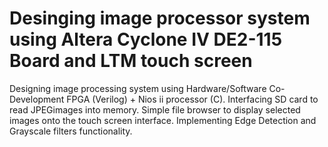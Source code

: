 # Desinging image processor system using Altera Cyclone IV DE2-115 Board and LTM touch screen
Designing image processing system using Hardware/Software Co-Development FPGA (Verilog) + Nios ii processor (C).
Interfacing SD card to read JPEGimages into memory.
Simple file browser to display selected images onto the touch screen interface.
Implementing Edge Detection and Grayscale filters functionality.

